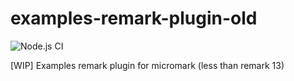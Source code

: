 # examples-remark-plugin-old

![Node.js CI](https://github.com/akabekobeko/examples-remark-plugin-old/workflows/nodejs-ci/badge.svg)

[WIP] Examples remark plugin for micromark (less than remark 13)
